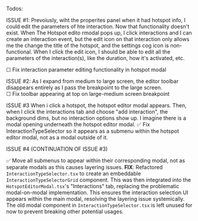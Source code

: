Todos:

ISSUE #1: 
Prevoiusly, wiht the properites panel when it had hotspot info, I could edit the parameters of hte interaction.  Now that functionality doesn't exist.  When The Hotspot edito rmodal pops up, I click interactions and I can create an interaction event, but the edit icon on that interaction only allows me the change the title of the hotspot, and the settings cog icon is non-functional.  When I click the edit icon, I should be able to edit all the parameters of the interaction(s), like the duration, how it's activated, etc.

  ☐ Fix interaction parameter editing functionality in hotspot modal      

ISSUE #2:
As I expand from medium to large screen, the editor toolbar  disappears entirely as I pass the breakpoint to the large screen.  
  ☐ Fix toolbar appearing at top on large-medium screen breakpoint

ISSUE #3
When i click a hotspot, the hotspot editor modal appears.  Then, when I click the interactions tab and choose "add interaction", the background dims, but no interaction options show up. I imagine there is a modal opening underneath the hotspot editor modal.
  ✅ Fix InteractionTypeSelector so it appears as a submenu within the hotspot editor modal, not as a modal outside of it.

ISSUE #4 (CONTINUATION OF ISSUE #3)

  ✅ Move all submenus to appear within their corresponding modal, not as separate modals as this causes layering issues.
  **FIX**: Refactored `InteractionTypeSelector.tsx` to create an embeddable `InteractionTypeSelectorGrid` component. This was then integrated into the `HotspotEditorModal.tsx`'s "Interactions" tab, replacing the problematic modal-on-modal implementation. This ensures the interaction selection UI appears within the main modal, resolving the layering issue systemically. The old modal component in `InteractionTypeSelector.tsx` is left unused for now to prevent breaking other potential usages.
